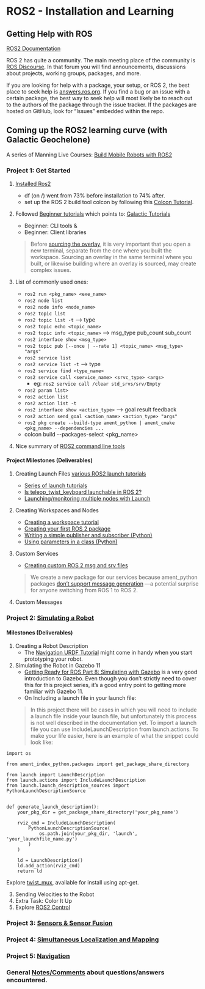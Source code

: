 # ROS2 - Installation and Learning

## Getting Help with ROS
[ROS2 Documentation](https://docs.ros.org/en/humble/index.html)

ROS 2 has quite a community. The main meeting place of the community is [ROS Discourse](https://discourse.ros.org/). In that forum you will find announcements, discussions about projects, working groups, packages, and more.

If you are looking for help with a package, your setup, or ROS 2, the best place to seek help is [answers.ros.org](https://answers.ros.org/). If you find a bug or an issue with a certain package, the best way to seek help will most likely be to reach out to the authors of the package through the issue tracker. If the packages are hosted on GitHub, look for “Issues” embedded within the repo.

## Coming up the ROS2 learning curve (with Galactic Geochelone)

A series of Manning Live Courses: [Build Mobile Robots with ROS2](https://www.manning.com/liveprojectseries/build-mobile-robots-with-ROS2?trk_msg=2FP5H94EJ9V4NDBBTDHGIGLMN8&trk_contact=13BOR5C0GRADA55LJ9PQ6E5C6S&trk_sid=6D42V74A28B5V3RD98OS54SUP8&trk_link=DENFJJHFO0RK70FF2ND44N0DHO&utm_source=Listrak&utm_medium=Email&utm_term=https%3a%2f%2fwww.manning.com%2fliveprojectseries%2fbuild-mobile-robots-with-ROS2&utm_campaign=This+week+at+Manning!+40%25+off+pBooks+ends)

### Project 1: Get Started

1. [Installed Ros2](https://docs.ros.org/en/galactic/Installation/Ubuntu-Install-Debians.html)
    * df (on /) went from 73% before installation to 74% after.
    * set up the ROS 2 build tool colcon by following this [Colcon Tutorial](https://docs.ros.org/en/galactic/Tutorials/Colcon-Tutorial.html).
2. Followed [Beginner tutorials](https://liveproject.manning.com/module/855_2_3/get-started/setup/tutorials?) which points to: [Galactic Tutorials](https://docs.ros.org/en/galactic/Tutorials.html)
    * Beginner: CLI tools &
    * Beginner: Client libraries
    > Before [sourcing the overlay](https://docs.ros.org/en/galactic/Tutorials/Workspace/Creating-A-Workspace.html#source-the-overlay), it is very important that you open a new terminal, separate from the one where you built the workspace. Sourcing an overlay in the same terminal where you built, or likewise building where an overlay is sourced, may create complex issues.
    
3. List of commonly used ones:
    * `ros2 run <pkg_name> <exe_name>`
    * `ros2 node list`
    * `ros2 node info <node_name>`
    * `ros2 topic list`
    * `ros2 topic list -t` --> type
    * `ros2 topic echo <topic_name>`
    * `ros2 topic info <topic_name>` --> msg_type pub_count sub_count
    * `ros2 interface show <msg_type>`
    * `ros2 topic pub [--once | --rate 1] <topic_name> <msg_type> "args"`
    * `ros2 service list`
    * `ros2 service list -t` --> type
    * `ros2 service find <type_name>`
    * `ros2 service call <service_name> <srvc_type> <args>`
        * eg: `ros2 service call /clear std_srvs/srv/Empty`
    * `ros2 param list>`
    * `ros2 action list`
    * `ros2 action list -t`
    * `ros2 interface show <action_type>` --> goal result feedback
    * `ros2 action send_goal <action_name> <action_type> "args"`
    * `ros2 pkg create --build-type ament_python | ament_cmake <pkg_name> --dependencies ...`
    * colcon build --packages-select <pkg_name>

4. Nice summary of [ROS2 command line tools](https://osrf.github.io/ros2multirobotbook/ros2_cli.html)

#### Project Milestones (Deliverables)

1. Creating Launch Files [various ROS2 launch tutorials](write_a_launch_file.md)
    * [Series of launch tutorials](https://docs.ros.org/en/galactic/Tutorials/Launch/Launch-Main.html)
    * [Is teleop_twist_keyboard launchable in ROS 2?](https://answers.ros.org/question/337885/is-teleop_twist_keyboard-launchable-in-ros2/)
    * [Launching/monitoring multiple nodes with Launch](https://docs.ros.org/en/galactic/Tutorials/Launch/Launch-system.html)

2. Creating Workspaces and Nodes
    * [Creating a workspace tutorial](https://docs.ros.org/en/galactic/Tutorials/Workspace/Creating-A-Workspace.html)
    * [Creating your first ROS 2 package](https://docs.ros.org/en/galactic/Tutorials/Creating-Your-First-ROS2-Package.html)
    * [Writing a simple publisher and subscriber (Python)](https://docs.ros.org/en/galactic/Tutorials/Writing-A-Simple-Py-Publisher-And-Subscriber.html)
    * [Using parameters in a class (Python)](https://docs.ros.org/en/galactic/Tutorials/Using-Parameters-In-A-Class-Python.html)

3. Custom Services
    * [Creating custom ROS 2 msg and srv files](https://docs.ros.org/en/galactic/Tutorials/Custom-ROS2-Interfaces.html)
    > We create a new package for our services because ament_python packages [don’t support message generation](https://answers.ros.org/question/350084/define-custom-messages-in-python-package-ros2/) —a potential surprise for anyone switching from ROS 1 to ROS 2.
4. Custom Messages

### Project 2: [Simulating a Robot](simulate_robot_in_Gazebo.md)

#### Milestones (Deliverables)
1. Creating a Robot Description
    * The [Navigation URDF Tutorial](https://navigation.ros.org/setup_guides/urdf/setup_urdf.html) might come in handy when you start prototyping your robot.
2. Simulating the Robot in Gazebo 11
    * [Getting Ready for ROS Part 8: Simulating with Gazebo](https://articulatedrobotics.xyz/ready-for-ros-8-gazebo/) is a very good introduction to Gazebo. Even though you don’t strictly need to cover this for this project series, it’s a good entry point to getting more familiar with Gazebo 11.
    * On Including a launch file in your launch file:
    > In this project there will be cases in which you will need to include a launch file inside your launch file, but unfortunately this process is not well described in the documentation yet.
    To import a launch file you can use IncludeLaunchDescription from launch.actions. To make your life easier, here is an example of what the snippet could look like:
    
```
import os

from ament_index_python.packages import get_package_share_directory

from launch import LaunchDescription
from launch.actions import IncludeLaunchDescription
from launch.launch_description_sources import PythonLaunchDescriptionSource


def generate_launch_description():
    your_pkg_dir = get_package_share_directory('your_pkg_name')

    rviz_cmd = IncludeLaunchDescription(
        PythonLaunchDescriptionSource(
            os.path.join(your_pkg_dir, 'launch', 'your_launchfile_name.py')
        )
    )

    ld = LaunchDescription()
    ld.add_action(rviz_cmd)
    return ld
```

Explore [twist_mux](https://index.ros.org/p/twist_mux/), available for install using apt-get.

3. Sending Velocities to the Robot
4. Extra Task: Color It Up
5. Explore [ROS2 Control](https://control.ros.org/master/index.html)
### Project 3: [Sensors & Sensor Fusion](sensors&fusion.md)

### Project 4: [Simultaneous Localization and Mapping](slam.md)

### Project 5: [Navigation](nav.md)

### General [Notes/Comments](ros2_questions.md) about questions/answers encountered.

